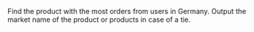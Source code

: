 Find the product with the most orders from users in Germany. 
Output the market name of the product or products in case of a tie.